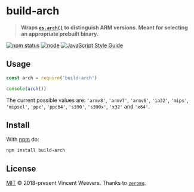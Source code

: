 # build-arch

> **Wraps [`os.arch()`](https://nodejs.org/api/os.html#os_os_arch) to distinguish ARM versions. Meant for selecting an appropriate prebuilt binary.**

[![npm status](http://img.shields.io/npm/v/build-arch.svg)](https://www.npmjs.org/package/build-arch)
[![node](https://img.shields.io/node/v/build-arch.svg)](https://www.npmjs.org/package/build-arch)
[![JavaScript Style Guide](https://img.shields.io/badge/code_style-standard-brightgreen.svg)](https://standardjs.com)

## Usage

```js
const arch = require('build-arch')

console(arch())
```

The current possible values are: `'armv8'`, `'armv7'`, `'armv6'`, `'ia32'`, `'mips'`, `'mipsel'`, `'ppc'`, `'ppc64'`, `'s390'`, `'s390x'`, `'x32'` and `'x64'`.

## Install

With [npm](https://npmjs.org) do:

```
npm install build-arch
```

## License

[MIT](LICENSE) © 2018-present Vincent Weevers. Thanks to [`zeromq`](https://github.com/zeromq/zeromq.js/blob/09b22070d5b1929a2191bb91d5c4621bf36fe9bf/scripts/prebuild-install.js#L12-L18).
